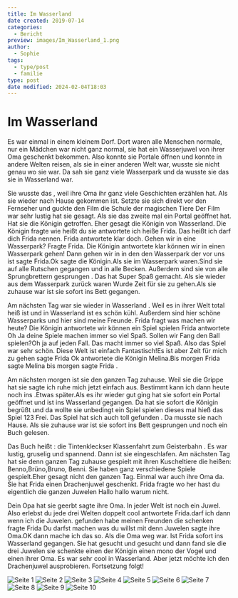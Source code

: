 ```yaml
---
title: Im Wasserland
date created: 2019-07-14
categories:
  - Bericht
preview: images/Im_Wasserland_1.png
author:
  - Sophie
tags:
  - type/post
  - familie
type: post
date modified: 2024-02-04T18:03
---
```


# Im Wasserland

Es war einmal in einem kleinem Dorf. Dort waren alle Menschen normale, nur ein Mädchen war nicht ganz normal, sie hat ein Wasserjuwel von ihrer Oma geschenkt bekommen. Also konnte sie Portale öffnen und konnte in andere Welten reisen, als sie in einer anderen Welt war, wusste sie nicht genau wo sie war. Da sah sie ganz viele Wasserpark und da wusste sie das sie in Wasserland war.

Sie wusste das , weil ihre Oma ihr ganz viele Geschichten erzählen hat. Als sie wieder nach Hause gekommen ist. Setzte sie sich direkt vor den Fernseher und guckte den Film die Schule der magischen Tiere Der Film war sehr lustig hat sie gesagt. Als sie das zweite mal ein Portal geöffnet hat. Hat sie die Königin getroffen. Eher gesagt die Königin von Wasserland. Die Königin fragte wie heißt du sie antwortete ich heiße Frida. Das heißt ich darf dich Frida nennen. Frida antwortete klar doch. Gehen wir in eine Wasserpark? Fragte Frida. Die Königin antwortete klar können wir in einen Wasserpark gehen! Dann gehen wir in in den den Wasserpark der vor uns ist sagte Frida.Ok sagte die Königin.Als sie im Wasserpark waren.Sind sie auf alle Rutschen gegangen und in alle Becken. Außerdem sind sie von alle Sprungbrettern gesprungen . Das hat Super Spaß gemacht. Als sie wieder aus dem Wasserpark zurück waren Wurde Zeit für sie zu gehen.Als sie zuhause war ist sie sofort ins Bett gegangen.

Am nächsten Tag war sie wieder in Wasserland . Weil es in ihrer Welt total heiß ist und in Wasserland ist es schön kühl. Außerdem sind hier schöne Wasserparks und hier sind meine Freunde. Frida fragt was machen wir heute? Die Königin antwortete wir können ein Spiel spielen Frida antwortete Oh Ja deine Spiele machen immer so viel Spaß. Sollen wir Fang den Ball spielen?Oh ja auf jeden Fall. Das macht immer so viel Spaß. Also das Spiel war sehr schön. Diese Welt ist einfach Fantastisch!Es ist aber Zeit für mich zu gehen sagte Frida Ok antwortete die Königin Melina.Bis morgen Frida sagte Melina bis morgen sagte Frida .

Am nächsten morgen ist sie den ganzen Tag zuhause. Weil sie die Grippe hat sie sagte ich ruhe mich jetzt einfach aus. Bestimmt kann ich dann heute noch ins .Etwas später.Als es ihr wieder gut ging hat sie sofort ein Portal geöffnet und ist ins Wasserland gegangen. Da hat sie sofort die Königin begrüßt und da wollte sie unbedingt ein Spiel spielen dieses mal hieß das Spiel 123 Frei. Das Spiel hat sich auch toll gefunden . Da musste sie nach Hause. Als sie zuhause war ist sie sofort ins Bett gesprungen und noch ein Buch gelesen.

Das Buch heißt : die Tintenkleckser Klassenfahrt zum Geisterbahn . Es war lustig, gruselig und spannend. Dann ist sie eingeschlafen. Am nächsten Tag hat sie denn ganzen Tag zuhause gespielt mit ihren Kuscheltiere die heißen: Benno,Brüno,Bruno, Benni. Sie haben ganz verschiedene Spiele gespielt.Eher gesagt nicht den ganzen Tag. Einmal war auch ihre Oma da. Sie hat Frida einen Drachenjuwel geschenkt. Frida fragte wo her hast du eigentlich die ganzen Juwelen Hallo hallo warum nicht.

Dein Opa hat sie geerbt sagte ihre Oma. In jeder Welt ist noch ein Juwel. Also erlebst du jede drei Welten doppelt cool antwortete Frida.darf ich dann wenn ich die Juwelen. gefunden habe meinen Freunden die schenken fragte Frida Du darfst machen was du willst mit denn Juwelen sagte ihre Oma.OK dann mache ich das so. Als die Oma weg war. Ist Frida sofort ins Wasserland gegangen. Sie hat gesucht und gesucht und dann fand sie die drei Juwelen sie schenkte einen der Königin einen mono der Vogel und einen ihrer Oma. Es war sehr cool in Wasserland. Aber jetzt möchte ich den Drachenjuwel ausprobieren. Fortsetzung folgt!

![Seite 1](images/Im_Wasserland_1.png "Handschrift Seite 1")
![Seite 2](images/Im_Wasserland_2.png "Handschrift Seite 2")
![Seite 3](images/Im_Wasserland_3.png "Handschrift Seite 3")
![Seite 4](images/Im_Wasserland_4.png "Handschrift Seite 4")
![Seite 5](images/Im_Wasserland_5.png "Handschrift Seite 5")
![Seite 6](images/Im_Wasserland_6.png "Handschrift Seite 6")
![Seite 7](images/Im_Wasserland_7.png "Handschrift Seite 7")
![Seite 8](images/Im_Wasserland_8.png "Handschrift Seite 8")
![Seite 9](images/Im_Wasserland_9.png "Handschrift Seite 9")
![Seite 10](images/Im_Wasserland_10.png "Handschrift Seite 10")
